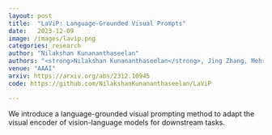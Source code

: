 ```yaml
---
layout: post
title:  "LaViP: Language-Grounded Visual Prompts"
date:   2023-12-09 
image: /images/lavip.png
categories: research
author: "Nilakshan Kunananthaseelan"
authors: "<strong>Nilakshan Kunananthaseelan</strong>, Jing Zhang, Mehrtash Harandi"
venue: "AAAI"
arxiv: https://arxiv.org/abs/2312.10945
code: https://github.com/NilakshanKunananthaseelan/LaViP

---
```

We introduce a language-grounded visual prompting method to adapt the visual encoder of vision-language models for downstream tasks.